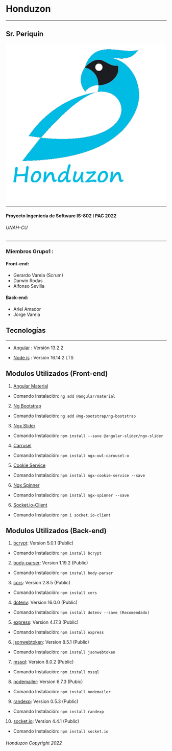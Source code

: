 # Honduzon 
***
## Sr. Periquín

![alt text](https://github.com/GerardoVarela/honduzon/blob/main/Frontend/src/assets/logo.png)

***
#### Proyecto Ingeniería de Software IS-802 I PAC 2022
###### UNAH-CU

***

### Miembros Grupo1 : 
####  Front-end:
*  Gerardo Varela (Scrum)
*  Darwin Rodas
*  Alfonso Sevilla 
 #### Back-end:
*  Ariel Amador
*  Jorge Varela

## Tecnologías
***
* [Angular](https://angular.io/) : Versión 13.2.2

* [Node js](https://nodejs.org/es/) : Versión 16.14.2 LTS

## Modulos Utilizados (Front-end)
1. [Angular Material](https://material.angular.io/)
- Comando Instalación: `ng add @angular/material`
2. [Ng Bootstrap](https://ng-bootstrap.github.io/#/getting-started)
- Comando Instalación: `ng add @ng-bootstrap/ng-bootstrap`
3. [Ngx Slider](https://www.npmjs.com/package/@angular-slider/ngx-slider)
- Comando Instalación: `npm install --save @angular-slider/ngx-slider`
4. [Carrusel](https://www.npmjs.com/package/ngx-owl-carousel-)
- Comando Instalación: `npm install ngx-owl-carousel-o`
5. [Cookie Service](https://www.npmjs.com/package/ngx-cookie-service)
- Comando Instalación: `npm install ngx-cookie-service --save`
6. [Ngx Spinner](https://www.npmjs.com/package/ngx-spinner)
- Comando Instalación: `npm install ngx-spinner --save`
6. [Socket.io-Client](https://www.npmjs.com/package/socket.io-client)
- Comando Instalación: `npm i socket.io-client`

## Modulos Utilizados (Back-end)
1. [bcrypt](https://www.npmjs.com/package/bcrypt): Version 5.0.1 (Public)
- Comando Instalación: `npm install bcrypt`
2. [body-parser](https://www.npmjs.com/package/body-parser): Version 1.19.2 (Public)
- Comando Instalación: `npm install body-parser`
3. [cors](https://www.npmjs.com/package/cors): Version 2.8.5 (Public)
- Comando Instalación: `npm install cors`
4. [dotenv](https://www.npmjs.com/package/dotenv): Version 16.0.0  (Public)
- Comando Instalación: `npm install dotenv --save (Recomendado)`
5. [express](https://www.npmjs.com/package/express): Version 4.17.3 (Public)
- Comando Instalación: `npm install express`
6. [jsonwebtoken](https://www.npmjs.com/package/jsonwebtoken): Version 8.5.1 (Public)
- Comando Instalación: `npm install jsonwebtoken`
7. [mssql](https://www.npmjs.com/package/mssql): Version 8.0.2  (Public)
- Comando Instalación: `npm install mssql`
8. [nodemailer](https://www.npmjs.com/package/nodemailer): Version 6.7.3 (Pubic)
- Comando Instalación: `npm install nodemailer`
9. [randexp](https://www.npmjs.com/package/randexp): Version 0.5.3 (Public)
- Comando Instalación: `npm install randexp`
10. [socket.io](https://www.npmjs.com/package/socket.io): Version 4.4.1 (Public)
- Comando Instalación: `npm install socket.io`


###### Honduzon Copyright 2022
